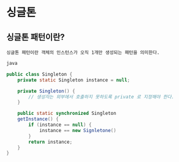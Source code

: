 # 싱글톤
## 싱글톤 패턴이란?
    싱글톤 패턴이란 객체의 인스턴스가 오직 1개만 생성되는 패턴을 의미한다.

```java
java

public class Singleton {
    private static Singleton instance = null;

    private Singleton() {
        // 생성자는 외부에서 호출하지 못하도록 private 로 지정해야 한다.
    }

    public static synchronized Singleton
    getInstance() {
        if (instance == null) {
            instance == new Signletone()
        }
        return instance;
    }
}
```
